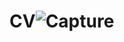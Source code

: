 # CV![Capture](https://github.com/iramiqbal/CV/assets/126450976/a11ca863-1f8d-403f-bca8-1e3072d98c38)


